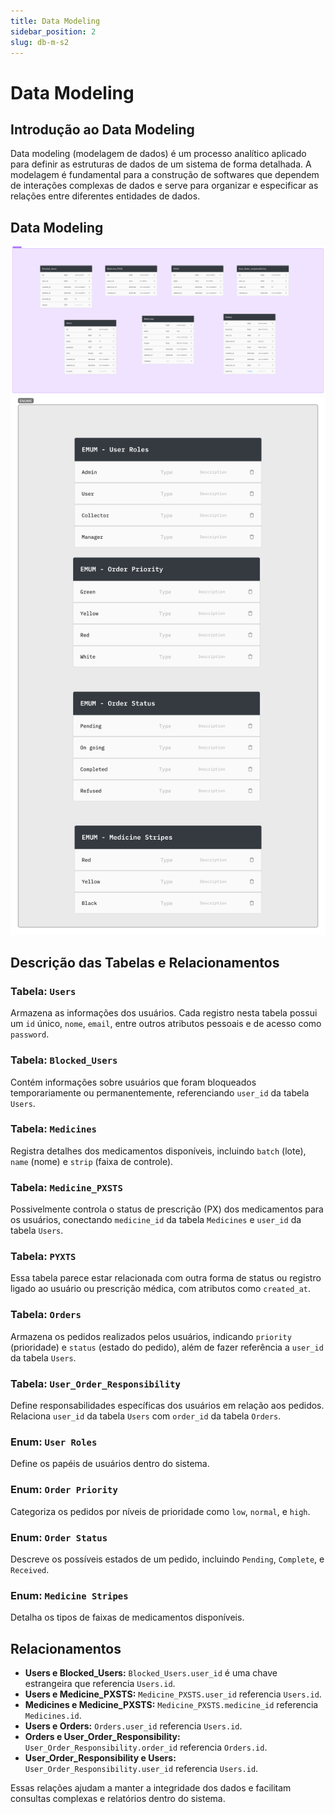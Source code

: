 ```yaml
---
title: Data Modeling
sidebar_position: 2
slug: db-m-s2
---
```


# Data Modeling

## Introdução ao Data Modeling

Data modeling (modelagem de dados) é um processo analítico aplicado para definir as estruturas de dados de um sistema de forma detalhada. A modelagem é fundamental para a construção de softwares que dependem de interações complexas de dados e serve para organizar e especificar as relações entre diferentes entidades de dados.

## Data Modeling

![Data modeling](../../../static/img/data-modeling-sprint-2.png)
![Data enum](../../../static/img/enums-sprint-2.png)

## Descrição das Tabelas e Relacionamentos

### Tabela: `Users`

Armazena as informações dos usuários. Cada registro nesta tabela possui um `id` único, `nome`, `email`, entre outros atributos pessoais e de acesso como `password`.

### Tabela: `Blocked_Users`

Contém informações sobre usuários que foram bloqueados temporariamente ou permanentemente, referenciando `user_id` da tabela `Users`.

### Tabela: `Medicines`

Registra detalhes dos medicamentos disponíveis, incluindo `batch` (lote), `name` (nome) e `strip` (faixa de controle).

### Tabela: `Medicine_PXSTS`

Possivelmente controla o status de prescrição (PX) dos medicamentos para os usuários, conectando `medicine_id` da tabela `Medicines` e `user_id` da tabela `Users`.

### Tabela: `PYXTS`

Essa tabela parece estar relacionada com outra forma de status ou registro ligado ao usuário ou prescrição médica, com atributos como `created_at`.

### Tabela: `Orders`

Armazena os pedidos realizados pelos usuários, indicando `priority` (prioridade) e `status` (estado do pedido), além de fazer referência a `user_id` da tabela `Users`.

### Tabela: `User_Order_Responsibility`

Define responsabilidades específicas dos usuários em relação aos pedidos. Relaciona `user_id` da tabela `Users` com `order_id` da tabela `Orders`.

### Enum: `User Roles`

Define os papéis de usuários dentro do sistema.

### Enum: `Order Priority`

Categoriza os pedidos por níveis de prioridade como `low`, `normal`, e `high`.

### Enum: `Order Status`

Descreve os possíveis estados de um pedido, incluindo `Pending`, `Complete`, e `Received`.

### Enum: `Medicine Stripes`

Detalha os tipos de faixas de medicamentos disponíveis.

## Relacionamentos

- **Users e Blocked_Users:** `Blocked_Users.user_id` é uma chave estrangeira que referencia `Users.id`.
- **Users e Medicine_PXSTS:** `Medicine_PXSTS.user_id` referencia `Users.id`.
- **Medicines e Medicine_PXSTS:** `Medicine_PXSTS.medicine_id` referencia `Medicines.id`.
- **Users e Orders:** `Orders.user_id` referencia `Users.id`.
- **Orders e User_Order_Responsibility:** `User_Order_Responsibility.order_id` referencia `Orders.id`.
- **User_Order_Responsibility e Users:** `User_Order_Responsibility.user_id` referencia `Users.id`.

Essas relações ajudam a manter a integridade dos dados e facilitam consultas complexas e relatórios dentro do sistema.
